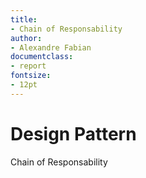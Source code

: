 ```yaml
---
title:
- Chain of Responsability
author:
- Alexandre Fabian
documentclass:
- report
fontsize:
- 12pt
---
```


# Design Pattern

Chain of Responsability

